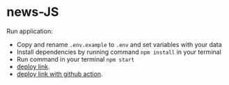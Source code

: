 # news-JS

Run application:  
- Copy and rename `.env.example` to `.env` and set variables with your data  
- Install dependencies by running command `npm install` in your terminal
- Run command in your terminal `npm start`  
- [deploy link](https://helgazhizhka.github.io/news-api-temp/news).
- [deploy link with github action](https://helgazhizhka.github.io/news-api-temp).

